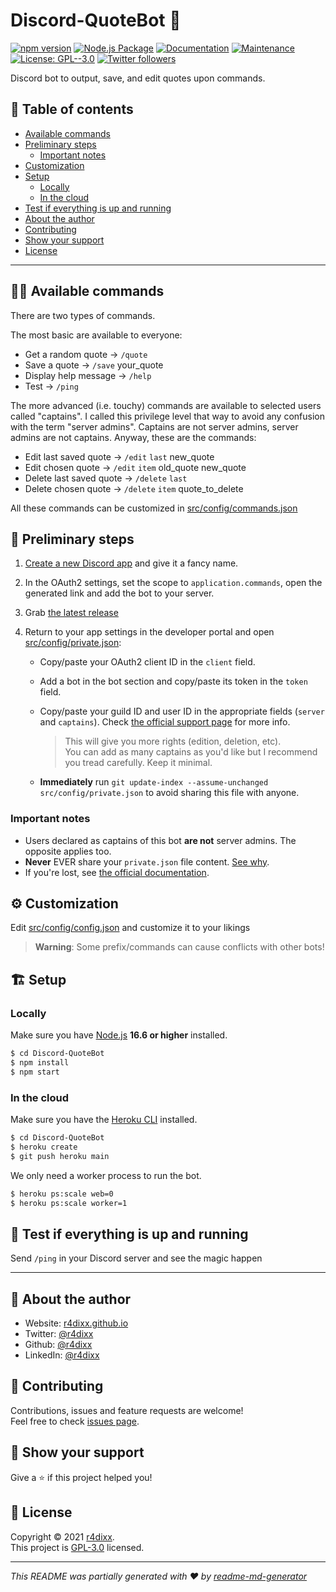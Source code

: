 # Discord-QuoteBot 🤖

[![npm version](https://badge.fury.io/js/@angular%2FDiscord-QuoteBot.svg)](https://badge.fury.io/js/@r4dixx%2FDiscord-QuoteBot) [![Node.js Package](https://github.com/r4dixx/Discord-QuoteBot/actions/workflows/release-package.yml/badge.svg)](https://github.com/r4dixx/Discord-QuoteBot/actions/workflows/release-package.yml) [![Documentation](https://img.shields.io/badge/documentation-yes-brightgreen.svg)](https://github.com/r4dixx/Discord-QuoteBot#readme) [![Maintenance](https://img.shields.io/badge/Maintained%3F-yes-green.svg)](https://github.com/r4dixx/Discord-QuoteBot/graphs/commit-activity) [![License: GPL--3.0](https://img.shields.io/github/license/r4dixx/Discord-QuoteBot)](https://github.com/r4dixx/Discord-QuoteBot/blob/master/LICENSE) [![Twitter followers](https://img.shields.io/twitter/follow/r4dixx.svg?style=social)](https://twitter.com/r4dixx)

Discord bot to output, save, and edit quotes upon commands.

## 📖 Table of contents
- [Available commands](#available-commands)
- [Preliminary steps](#-preliminary-steps)
   - [Important notes](#important-notes)
- [Customization](#%EF%B8%8F-customization)
- [Setup](#-setup)
   - [Locally](#locally)
   - [In the cloud](#in-the-cloud)
- [Test if everything is up and running](#-test-if-everything-is-up-and-running)
- [About the author](#-about-the-author)
- [Contributing](#-contributing)
- [Show your support](#-show-your-support)
- [License](#-license)

***

## 👨‍💻 Available commands

There are two types of commands. 

The most basic are available to everyone:

- Get a random quote → `/quote`
- Save a quote → `/save` your_quote
- Display help message → `/help`
- Test → `/ping`

The more advanced (i.e. touchy) commands are available to selected users called "captains". I called this privilege level that way to avoid any confusion with the term "server admins". Captains are not server admins, server admins are not captains. Anyway, these are the commands:

- Edit last saved quote → `/edit` `last` new_quote
- Edit chosen quote → `/edit` `item` old_quote new_quote
- Delete last saved quote → `/delete` `last`
- Delete chosen quote → `/delete` `item` quote_to_delete

All these commands can be customized in [src/config/commands.json](src/config/commands.json)

## 🏁 Preliminary steps

1. [Create a new Discord app](https://discordapp.com/developers/applications/me) and give it a fancy name.

2. In the OAuth2 settings, set the scope to `application.commands`, open the generated link and add the bot to your server.

2. Grab [the latest release](https://github.com/r4dixx/Discord-QuoteBot/releases/latest)

3. Return to your app settings in the developer portal and open [src/config/private.json](src/config/private.json):

    - Copy/paste your OAuth2 client ID in the `client` field.

    - Add a bot in the bot section and copy/paste its token in the `token` field.
    
    - Copy/paste your guild ID and user ID in the appropriate fields (`server` and `captains`). Check [the official support page](https://support.discordapp.com/hc/articles/206346498) for more info.

      > This will give you more rights (edition, deletion, etc).  
      You can add as many captains as you'd like but I recommend you tread carefully.
      Keep it minimal.

   - **Immediately** run `git update-index --assume-unchanged src/config/private.json` to avoid sharing this file with anyone.

### Important notes

- Users declared as captains of this bot **are not** server admins. The opposite applies too.
- **Never** EVER share your `private.json` file content. [See why](https://discordjs.guide/preparations/setting-up-a-bot-application.html#token-leak-scenario).
- If you're lost, see [the official documentation](https://discordjs.guide).

## ⚙️ Customization

Edit [src/config/config.json](src/config/config.json) and customize it to your likings

> **Warning**: Some prefix/commands can cause conflicts with other bots!

## 🏗 Setup

### Locally

Make sure you have [Node.js](http://nodejs.org/) **16.6 or higher** installed.

```sh
$ cd Discord-QuoteBot
$ npm install
$ npm start
```

### In the cloud

Make sure you have the [Heroku CLI](https://cli.heroku.com/) installed.

```sh
$ cd Discord-QuoteBot
$ heroku create
$ git push heroku main
```

We only need a worker process to run the bot.

```sh
$ heroku ps:scale web=0
$ heroku ps:scale worker=1
```

## 🧪 Test if everything is up and running

Send `/ping` in your Discord server and see the magic happen

***

## 👤 About the author

* Website: [r4dixx.github.io](https://r4dixx.github.io/)
* Twitter: [@r4dixx](https://twitter.com/r4dixx)
* Github: [@r4dixx](https://github.com/r4dixx)
* LinkedIn: [@r4dixx](https://linkedin.com/in/r4dixx)

## 🤝 Contributing

Contributions, issues and feature requests are welcome!<br />Feel free to check [issues page](https://github.com/r4dixx/Discord-QuoteBot/issues).

## 🤗 Show your support

Give a ⭐️ if this project helped you!

## 📝 License

Copyright © 2021 [r4dixx](https://github.com/r4dixx).<br />
This project is [GPL-3.0](https://github.com/r4dixx/Discord-QuoteBot/blob/master/LICENSE) licensed.

***

_This README was partially generated with ❤️ by [readme-md-generator](https://github.com/kefranabg/readme-md-generator)_
